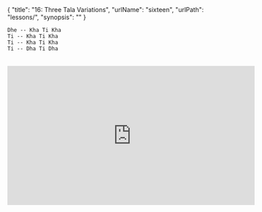 <data>
{
  "title": "16: Three Tala Variations",
	"urlName": "sixteen",
	"urlPath": "lessons/",
  "synopsis": ""
}
</data>

    Dhe -- Kha Ti Kha
    Ti -- Kha Ti Kha
    Ti -- Kha Ti Kha
    Ti -- Dha Ti Dha

<table>
<tr></tr>
</table>

<iframe width="560" height="315" src="http://www.youtube.com/embed/e_SxG-g839o" frameborder="0" allowfullscreen></iframe>
